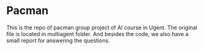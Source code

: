 # Pacman

This is the repo of pacman group project of AI course in Ugent. 
The original file is located in multiagent folder. And besides the code, we also have a small report for answering the questions. 
